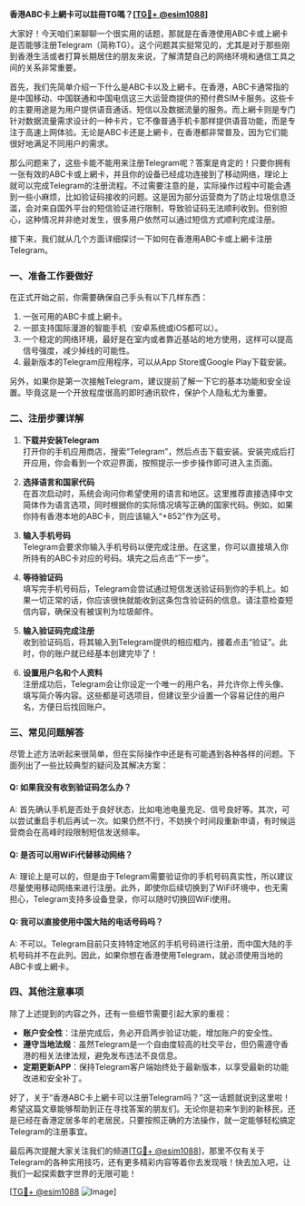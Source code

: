 **香港ABC卡上網卡可以註冊TG嗎？[[TG💪+ @esim1088](https://t.me/s/esim1088)]**

大家好！今天咱们来聊聊一个很实用的话题，那就是在香港使用ABC卡或上網卡是否能够注册Telegram（简称TG）。这个问题其实挺常见的，尤其是对于那些刚到香港生活或者打算长期居住的朋友来说，了解清楚自己的网络环境和通信工具之间的关系非常重要。

首先，我们先简单介绍一下什么是ABC卡以及上網卡。在香港，ABC卡通常指的是中国移动、中国联通和中国电信这三大运营商提供的预付费SIM卡服务。这些卡的主要用途是为用户提供语音通话、短信以及数据流量的服务。而上網卡则是专门针对数据流量需求设计的一种卡片，它不像普通手机卡那样提供语音功能，而是专注于高速上网体验。无论是ABC卡还是上網卡，在香港都非常普及，因为它们能很好地满足不同用户的需求。

那么问题来了，这些卡能不能用来注册Telegram呢？答案是肯定的！只要你拥有一张有效的ABC卡或上網卡，并且你的设备已经成功连接到了移动网络，理论上就可以完成Telegram的注册流程。不过需要注意的是，实际操作过程中可能会遇到一些小麻烦，比如验证码接收的问题。这是因为部分运营商为了防止垃圾信息泛滥，会对来自国外平台的短信验证进行限制，导致验证码无法顺利收到。但别担心，这种情况并非绝对发生，很多用户依然可以通过短信方式顺利完成注册。

接下来，我们就从几个方面详细探讨一下如何在香港用ABC卡或上網卡注册Telegram。

### 一、准备工作要做好

在正式开始之前，你需要确保自己手头有以下几样东西：
1. 一张可用的ABC卡或上網卡。
2. 一部支持国际漫游的智能手机（安卓系统或iOS都可以）。
3. 一个稳定的网络环境，最好是在室内或者靠近基站的地方使用，这样可以提高信号强度，减少掉线的可能性。
4. 最新版本的Telegram应用程序，可以从App Store或Google Play下载安装。

另外，如果你是第一次接触Telegram，建议提前了解一下它的基本功能和安全设置。毕竟这是一个开放程度很高的即时通讯软件，保护个人隐私尤为重要。

### 二、注册步骤详解

1. **下载并安装Telegram**  
   打开你的手机应用商店，搜索“Telegram”，然后点击下载安装。安装完成后打开应用，你会看到一个欢迎界面，按照提示一步步操作即可进入主页面。

2. **选择语言和国家代码**  
   在首次启动时，系统会询问你希望使用的语言和地区。这里推荐直接选择中文简体作为语言选项，同时根据你的实际情况填写正确的国家代码。例如，如果你持有香港本地的ABC卡，则应该输入“+852”作为区号。

3. **输入手机号码**  
   Telegram会要求你输入手机号码以便完成注册。在这里，你可以直接填入你所持有的ABC卡对应的号码。填完之后点击“下一步”。

4. **等待验证码**  
   填写完手机号码后，Telegram会尝试通过短信发送验证码到你的手机上。如果一切正常的话，你应该很快就能收到这条包含验证码的信息。请注意检查短信内容，确保没有被误判为垃圾邮件。

5. **输入验证码完成注册**  
   收到验证码后，将其输入到Telegram提供的相应框内，接着点击“验证”。此时，你的账户就已经基本创建完毕了！

6. **设置用户名和个人资料**  
   注册成功后，Telegram会让你设定一个唯一的用户名，并允许你上传头像、填写简介等内容。这些都是可选项目，但建议至少设置一个容易记住的用户名，方便日后找回账户。

### 三、常见问题解答

尽管上述方法听起来很简单，但在实际操作中还是有可能遇到各种各样的问题。下面列出了一些比较典型的疑问及其解决方案：

#### Q: 如果我没有收到验证码怎么办？
A: 首先确认手机是否处于良好状态，比如电池电量充足、信号良好等。其次，可以尝试重启手机后再试一次。如果仍然不行，不妨换个时间段重新申请，有时候运营商会在高峰时段限制短信发送频率。

#### Q: 是否可以用WiFi代替移动网络？
A: 理论上是可以的，但是由于Telegram需要验证你的手机号码真实性，所以建议尽量使用移动网络来进行注册。此外，即使你后续切换到了WiFi环境中，也无需担心，Telegram支持多设备登录，你可以随时切换回WiFi使用。

#### Q: 我可以直接使用中国大陆的电话号码吗？
A: 不可以。Telegram目前只支持特定地区的手机号码进行注册，而中国大陆的手机号码并不在此列。因此，如果你想在香港使用Telegram，就必须使用当地的ABC卡或上網卡。

### 四、其他注意事项

除了上述提到的内容之外，还有一些细节需要引起大家的重视：

- **账户安全性**：注册完成后，务必开启两步验证功能，增加账户的安全性。
- **遵守当地法规**：虽然Telegram是一个自由度较高的社交平台，但仍需遵守香港的相关法律法规，避免发布违法不良信息。
- **定期更新APP**：保持Telegram客户端始终处于最新版本，以享受最新的功能改进和安全补丁。

好了，关于“香港ABC卡上網卡可以注册Telegram吗？”这一话题就说到这里啦！希望这篇文章能够帮助到正在寻找答案的朋友们。无论你是初来乍到的新移民，还是已经在香港定居多年的老居民，只要按照正确的方法操作，就一定能够轻松搞定Telegram的注册事宜。

最后再次提醒大家关注我们的频道[[TG💪+ @esim1088](https://t.me/s/esim1088)]，那里不仅有关于Telegram的各种实用技巧，还有更多精彩内容等着你去发现哦！快去加入吧，让我们一起探索数字世界的无限可能！

[[TG💪+ @esim1088](https://t.me/s/esim1088) ![Image](https://i.postimg.cc/4NQfJmqS/Snipaste-2025-05-13-00-14-12.png)]